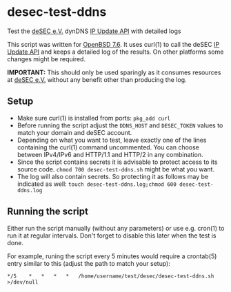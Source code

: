 # desec-test-ddns
Test the [deSEC e.V.](https://desec.io) dynDNS [IP Update API](https://desec.readthedocs.io/en/latest/dyndns/update-api.html) with detailed logs

This script was written for [OpenBSD 7.6](https://openbsd.org/76.html). It uses curl(1) to call the deSEC [IP Update API](https://desec.readthedocs.io/en/latest/dyndns/update-api.html) and keeps a detailed log of the results. On other platforms some changes might be required.

**IMPORTANT:** This should only be used sparingly as it consumes resources at [deSEC e.V.](https://desec.io) without any benefit other than producing the log.

## Setup
* Make sure curl(1) is installed from ports: `pkg_add curl`
* Before running the script adjust the `DDNS_HOST` and `DESEC_TOKEN` values to match your domain and deSEC account.
* Depending on what you want to test, leave exactly one of the lines containing the curl(1) command uncommented. You can choose between IPv4/IPv6 and HTTP/1.1 and HTTP/2 in any combination.
* Since the script contains secrets it is advisable to protect access to its source code. `chmod 700 desec-test-ddns.sh` might be what you want.
* The log will also contain secrets. So protecting it as follows may be indicated as well: `touch desec-test-ddns.log;chmod 600 desec-test-ddns.log`


## Running the script
Either run the script manually (without any parameters) or use e.g. cron(1) to run it at regular intervals. Don't forget to disable this later when the test is done.

For example, runing the script every 5 minutes would require a crontab(5) entry similar to this (adjust the path to match your setup):

`*/5	*	*	*	*	/home/username/test/desec/desec-test-ddns.sh >/dev/null`
